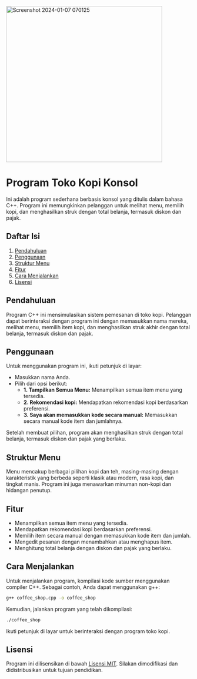 
<img width="424" alt="Screenshot 2024-01-07 070125" src="https://github.com/dzikrimaulana87/Console-coffeshop/assets/45265319/748d2168-e08c-4731-8ad4-02ef09a5dd5e">

# Program Toko Kopi Konsol


Ini adalah program sederhana berbasis konsol yang ditulis dalam bahasa C++. Program ini memungkinkan pelanggan untuk melihat menu, memilih kopi, dan menghasilkan struk dengan total belanja, termasuk diskon dan pajak.

## Daftar Isi
1. [Pendahuluan](#pendahuluan)
2. [Penggunaan](#penggunaan)
3. [Struktur Menu](#struktur-menu)
4. [Fitur](#fitur)
5. [Cara Menjalankan](#cara-menjalankan)
6. [Lisensi](#lisensi)

## Pendahuluan

Program C++ ini mensimulasikan sistem pemesanan di toko kopi. Pelanggan dapat berinteraksi dengan program ini dengan memasukkan nama mereka, melihat menu, memilih item kopi, dan menghasilkan struk akhir dengan total belanja, termasuk diskon dan pajak.

## Penggunaan

Untuk menggunakan program ini, ikuti petunjuk di layar:

- Masukkan nama Anda.
- Pilih dari opsi berikut:
    - **1. Tampilkan Semua Menu:** Menampilkan semua item menu yang tersedia.
    - **2. Rekomendasi kopi:** Mendapatkan rekomendasi kopi berdasarkan preferensi.
    - **3. Saya akan memasukkan kode secara manual:** Memasukkan secara manual kode item dan jumlahnya.

Setelah membuat pilihan, program akan menghasilkan struk dengan total belanja, termasuk diskon dan pajak yang berlaku.

## Struktur Menu

Menu mencakup berbagai pilihan kopi dan teh, masing-masing dengan karakteristik yang berbeda seperti klasik atau modern, rasa kopi, dan tingkat manis. Program ini juga menawarkan minuman non-kopi dan hidangan penutup.

## Fitur

- Menampilkan semua item menu yang tersedia.
- Mendapatkan rekomendasi kopi berdasarkan preferensi.
- Memilih item secara manual dengan memasukkan kode item dan jumlah.
- Mengedit pesanan dengan menambahkan atau menghapus item.
- Menghitung total belanja dengan diskon dan pajak yang berlaku.

## Cara Menjalankan

Untuk menjalankan program, kompilasi kode sumber menggunakan compiler C++. Sebagai contoh, Anda dapat menggunakan g++:

```bash
g++ coffee_shop.cpp -o coffee_shop
```

Kemudian, jalankan program yang telah dikompilasi:

```bash
./coffee_shop
```

Ikuti petunjuk di layar untuk berinteraksi dengan program toko kopi.

## Lisensi

Program ini dilisensikan di bawah [Lisensi MIT](LICENSE). Silakan dimodifikasi dan didistribusikan untuk tujuan pendidikan.
